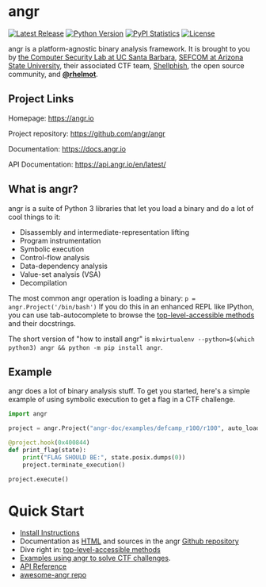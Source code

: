 # angr

[![Latest Release](https://img.shields.io/pypi/v/angr.svg)](https://pypi.python.org/pypi/angr/)
[![Python Version](https://img.shields.io/pypi/pyversions/angr)](https://pypi.python.org/pypi/angr/)
[![PyPI Statistics](https://img.shields.io/pypi/dm/angr.svg)](https://pypistats.org/packages/angr)
[![License](https://img.shields.io/github/license/angr/angr.svg)](https://github.com/angr/angr/blob/master/LICENSE)

angr is a platform-agnostic binary analysis framework.
It is brought to you by [the Computer Security Lab at UC Santa Barbara](https://seclab.cs.ucsb.edu), [SEFCOM at Arizona State University](https://sefcom.asu.edu), their associated CTF team, [Shellphish](https://shellphish.net), the open source community, and **[@rhelmot](https://github.com/rhelmot)**.

## Project Links
Homepage: https://angr.io

Project repository: https://github.com/angr/angr

Documentation: https://docs.angr.io

API Documentation: https://api.angr.io/en/latest/

## What is angr?

angr is a suite of Python 3 libraries that let you load a binary and do a lot of cool things to it:

- Disassembly and intermediate-representation lifting
- Program instrumentation
- Symbolic execution
- Control-flow analysis
- Data-dependency analysis
- Value-set analysis (VSA)
- Decompilation

The most common angr operation is loading a binary: `p = angr.Project('/bin/bash')` If you do this in an enhanced REPL like IPython, you can use tab-autocomplete to browse the [top-level-accessible methods](https://docs.angr.io/docs/toplevel) and their docstrings.

The short version of "how to install angr" is `mkvirtualenv --python=$(which python3) angr && python -m pip install angr`.

## Example

angr does a lot of binary analysis stuff.
To get you started, here's a simple example of using symbolic execution to get a flag in a CTF challenge.

```python
import angr

project = angr.Project("angr-doc/examples/defcamp_r100/r100", auto_load_libs=False)

@project.hook(0x400844)
def print_flag(state):
    print("FLAG SHOULD BE:", state.posix.dumps(0))
    project.terminate_execution()

project.execute()
```

# Quick Start

- [Install Instructions](https://docs.angr.io/introductory-errata/install)
- Documentation as [HTML](https://docs.angr.io/) and sources in the angr [Github repository](https://github.com/angr/angr/tree/master/docs)
- Dive right in: [top-level-accessible methods](https://docs.angr.io/core-concepts/toplevel)
- [Examples using angr to solve CTF challenges](https://docs.angr.io/examples).
- [API Reference](https://angr.io/api-doc/)
- [awesome-angr repo](https://github.com/degrigis/awesome-angr)
